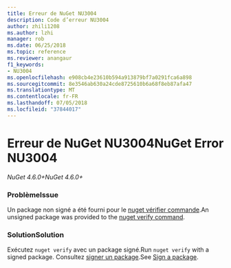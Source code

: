 ```yaml
---
title: Erreur de NuGet NU3004
description: Code d’erreur NU3004
author: zhili1208
ms.author: lzhi
manager: rob
ms.date: 06/25/2018
ms.topic: reference
ms.reviewer: anangaur
f1_keywords:
- NU3004
ms.openlocfilehash: e908cb4e23610b594a913879bf7a0291fca6a898
ms.sourcegitcommit: 8e3546ab630a24cde8725610b6a68f8eb87afa47
ms.translationtype: MT
ms.contentlocale: fr-FR
ms.lasthandoff: 07/05/2018
ms.locfileid: "37844017"
---
```

# <a name="nuget-error-nu3004"></a><span data-ttu-id="529ff-103">Erreur de NuGet NU3004</span><span class="sxs-lookup"><span data-stu-id="529ff-103">NuGet Error NU3004</span></span>

<span data-ttu-id="529ff-104">*NuGet 4.6.0+*</span><span class="sxs-lookup"><span data-stu-id="529ff-104">*NuGet 4.6.0+*</span></span>

### <a name="issue"></a><span data-ttu-id="529ff-105">Problème</span><span class="sxs-lookup"><span data-stu-id="529ff-105">Issue</span></span>
<span data-ttu-id="529ff-106">Un package non signé a été fourni pour le [nuget vérifier commande](../../tools/cli-ref-verify.md).</span><span class="sxs-lookup"><span data-stu-id="529ff-106">An unsigned package was provided to the [nuget verify command](../../tools/cli-ref-verify.md).</span></span>

### <a name="solution"></a><span data-ttu-id="529ff-107">Solution</span><span class="sxs-lookup"><span data-stu-id="529ff-107">Solution</span></span>
<span data-ttu-id="529ff-108">Exécutez `nuget verify` avec un package signé.</span><span class="sxs-lookup"><span data-stu-id="529ff-108">Run `nuget verify` with a signed package.</span></span> <span data-ttu-id="529ff-109">Consultez [signer un package](../../create-packages/Sign-a-Package.md).</span><span class="sxs-lookup"><span data-stu-id="529ff-109">See [Sign a package](../../create-packages/Sign-a-Package.md).</span></span>

